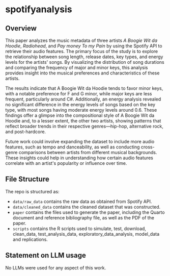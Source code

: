 
# spotifyanalysis

## Overview
This paper analyzes the music metadata of three artists *A Boogie Wit da Hoodie*, *Radiohead*, and *Pay money To my Pain* by using the Spotify API to retrieve their audio features. The primary focus of the study is to explore the relationship between song length, release dates, key types, and energy levels for the artists' songs. By visualizing the distribution of song durations and comparing the frequency of major and minor keys, this analysis provides insight into the musical preferences and characteristics of these artists.

The results indicate that A Boogie Wit da Hoodie tends to favor minor keys, with a notable preference for F and G minor, while major keys are less frequent, particularly around C#. Additionally, an energy analysis revealed no significant difference in the energy levels of songs based on the key type, with most songs having moderate energy levels around 0.6. These findings offer a glimpse into the compositional style of A Boogie Wit da Hoodie and, to a lesser extent, the other two artists, showing patterns that reflect broader trends in their respective genres—hip-hop, alternative rock, and post-hardcore.

Future work could involve expanding the dataset to include more audio features, such as tempo and danceability, as well as conducting cross-genre comparisons between artists from different musical backgrounds. These insights could help in understanding how certain audio features correlate with an artist's popularity or influence over time.


## File Structure

The repo is structured as:

-   `data/raw_data` contains the raw data as obtained from Spotify API.
-   `data/cleaned_data` contains the cleaned dataset that was constructed.
-   `paper` contains the files used to generate the paper, including the Quarto document and reference bibliography file, as well as the PDF of the paper. 
-   `scripts` contains the R scripts used to simulate, test, download, clean_data, test_analysis_data, exploratory_data_analysis,  model_data and replications.


## Statement on LLM usage
No LLMs were used for any aspect of this work.
